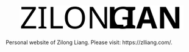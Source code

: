 <div align="center"><h1><img src="images/logo.svg" alt="logo"></h1></div>
Personal website of Zilong Liang. Please visit: https://zlliang.com/.
